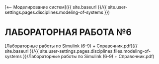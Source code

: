 [⟵ Моделирование систем]({{ site.baseurl }}/{{ site.user-settings.pages.disciplines.modeling-of-systems }})

# ЛАБОРАТОРНАЯ РАБОТА №6

[Лабораторные работы по Simulink (6-9) + Справочник.pdf]({{ site.baseurl }}/{{ site.user-settings.pages.disciplines.files.modeling-of-systems }}/Лабораторные работы по Simulink (6-9) + Справочник.pdf)
